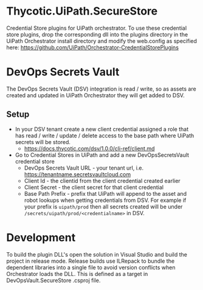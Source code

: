 # Thycotic.UiPath.SecureStore
Credential Store plugins for UiPath orchestrator.  To use these credential store plugins, drop the corresponding dll into the plugins directory in the UiPath Orchestrator install directory and modify the web.config as specified here: https://github.com/UiPath/Orchestrator-CredentialStorePlugins


# DevOps Secrets Vault
The DevOps Secrets Vault (DSV) integration is read / write, so as assets are created and updated in UiPath Orchestrator they will get added to DSV.

## Setup
* In your DSV tenant create a new client credential assigned a role that has read / write / update / delete access to the base path where UiPath secrets will be stored.
  * https://docs.thycotic.com/dsv/1.0.0/cli-ref/client.md
* Go to Credential Stores in UiPath and add a new DevOpsSecretsVault credential store
  * DevOps Secrets Vault URL - your tenant url, i.e. https://tenantname.secretsvaultcloud.com
  * Client Id - the clientid from the client credential created earlier
  * Client Secret - the client secret for that client credential
  * Base Path Prefix - prefix that UiPath will append to the asset and robot lookups when getting credentials from DSV. For example if your prefix is `uipath/prod` then all secrets created will be under `/secrets/uipath/prod/<credentialname>` in DSV.


# Development
To build the plugin DLL's open the solution in Visual Studio and build the project in release mode. Release builds use ILRepack to bundle the dependent libraries into a single file to avoid version conflicts when Orchestrator loads the DLL. This is defined as a target in DevOpsVault.SecureStore .csproj file.
